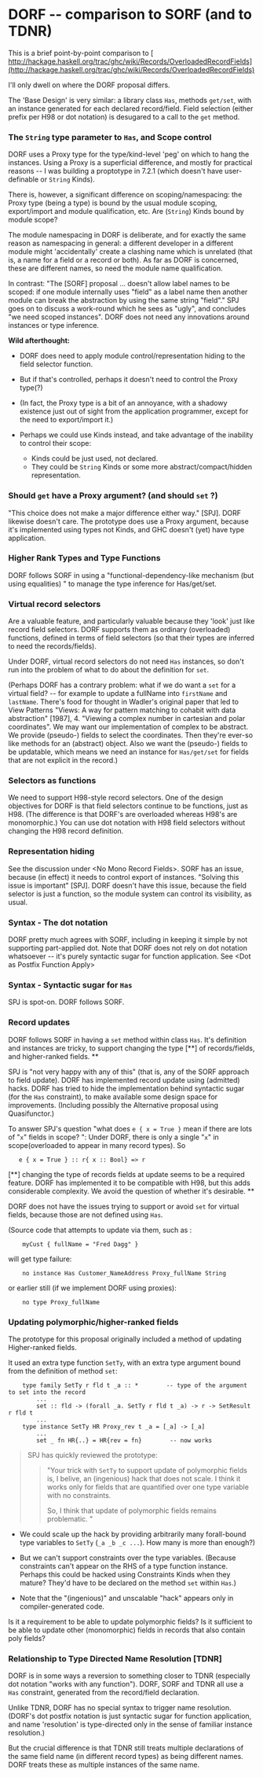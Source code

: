 # DORF -- comparison to SORF (and to TDNR)


This is a brief point-by-point comparison to
[ http://hackage.haskell.org/trac/ghc/wiki/Records/OverloadedRecordFields](http://hackage.haskell.org/trac/ghc/wiki/Records/OverloadedRecordFields)


I'll only dwell on where the DORF proposal differs.


The 'Base Design' is very similar: a library class `Has`, methods `get/set`, with an instance generated for each declared record/field. Field selection (either prefix per H98 or dot notation) is desugared to a call to the `get` method.

### The `String` type parameter to `Has`, and Scope control


DORF uses a Proxy type for the type/kind-level 'peg' on which to hang the instances. Using a Proxy is a superficial difference, and mostly for practical reasons -- I was building a proptotype in 7.2.1 (which doesn't have user-definable or `String` Kinds).


There is, however, a significant difference on scoping/namespacing: the Proxy type (being a type) is bound by the usual module scoping, export/import and module qualification, etc. Are (`String`) Kinds bound by module scope?


The module namespacing in DORF is deliberate, and for exactly the same reason as namespacing in general: a different developer in a different module might 'accidentally' create a clashing name which is unrelated (that is, a name for a field or a record or both). As far as DORF is concerned, these are different names, so need the module name qualification.


In contrast: "The \[SORF\] proposal ... doesn't allow label names to be scoped: if one module internally uses "field" as a label name then another module can break the abstraction by using the same string "field"." SPJ goes on to discuss a work-round which he sees as "ugly", and concludes "we need scoped instances". DORF does not need any innovations around instances or type inference.

**Wild afterthought:**

- DORF does need to apply module control/representation hiding to the field selector function.
- But if that's controlled, perhaps it doesn't need to control the Proxy type(?)
- (In fact, the Proxy type is a bit of an annoyance, with a shadowy existence just out of sight from the application programmer, except for the need to export/import it.)
- Perhaps we could use Kinds instead, and take advantage of the inability to control their scope:

  - Kinds could be just used, not declared.
  - They could be `String` Kinds or some more abstract/compact/hidden representation.

### Should `get` have a Proxy argument? (and should `set` ?)


"This choice does not make a major difference either way." \[SPJ\]. DORF likewise doesn't care. The prototype does use a Proxy argument, because it's implemented using types not Kinds, and GHC doesn't (yet) have type application.

### Higher Rank Types and Type Functions


DORF follows SORF in using a "functional-dependency-like mechanism (but using equalities) " to manage the type inference for Has/get/set.

### Virtual record selectors


Are a valuable feature, and particularly valuable because they 'look' just like record field selectors. DORF supports them as ordinary (overloaded) functions, defined in terms of field selectors (so that their types are inferred to need the records/fields).


Under DORF, virtual record selectors do not need `Has` instances, so don't run into the problem of what to do about the definition for `set`.


(Perhaps DORF has a contrary problem: what if we do want a `set` for a virtual field? -- for example to update a fullName into `firstName` and `lastName`. There's food for thought in Wadler's original paper that led to View Patterns "Views: A way for pattern matching to cohabit with data abstraction" \[1987\], 4. "Viewing a complex number in cartesian and polar coordinates". We may want our implementation of complex to be abstract. We provide (pseudo-) fields to select the coordinates. Then they're ever-so like methods for an (abstract) object. Also we want the (pseudo-) fields to be updatable, which means we need an instance for `Has/get/set` for fields that are not explicit in the record.) 

### Selectors as functions


We need to support H98-style record selectors. One of the design objectives for DORF is that field selectors continue to be functions, just as H98. (The difference is that DORF's are overloaded whereas H98's are monomorphic.)
You can use dot notation with H98 field selectors without changing the H98 record definition.

### Representation hiding


See the discussion under \<No Mono Record Fields\>. SORF has an issue, because (in effect) it needs to control export of instances. "Solving this issue is important" \[SPJ\]. DORF doesn't have this issue, because the field selector is just a function, so the module system can control its visibility, as usual.

### Syntax - The dot notation


DORF pretty much agrees with SORF, including in keeping it simple by not supporting part-applied dot. Note that DORF does not rely on dot notation whatsoever -- it's purely syntactic sugar for function application. See \<Dot as Postfix Function Apply\>

### Syntax - Syntactic sugar for `Has`


SPJ is spot-on. DORF follows SORF.

### Record updates


DORF follows SORF in having a `set` method within class `Has`. It's definition and instances are tricky, to support changing the type \[**\] of records/fields, and higher-ranked fields.
**


SPJ is "not very happy with any of this" (that is, any of the SORF approach to field update). DORF has implemented record update using (admitted) hacks. DORF has tried to hide the implementation behind syntactic sugar (for the `Has` constraint), to make available some design space for improvements. (Including possibly the Alternative proposal using Quasifunctor.)


To answer SPJ's question "what does `e { x = True }` mean if there are lots of "`x`" fields in scope? ": Under DORF, there is only a single "`x`" in scope(overloaded to appear in many record types). So

```wiki
   e { x = True } :: r{ x :: Bool} => r
```


\[**\] changing the type of records fields at update seems to be a required feature. DORF has implemented it to be compatible with H98, but this adds considerable complexity. We avoid the question of whether it's desirable.
**


DORF does not have the issues trying to support or avoid `set` for virtual fields, because those are not defined using `Has`. 


(Source code that attempts to update via them, such as :

```wiki
    myCust { fullName = "Fred Dagg" }
```


will get type failure:

```wiki
    no instance Has Customer_NameAddress Proxy_fullName String
```


or earlier still (if we implement DORF using proxies):

```wiki
    no type Proxy_fullName
```

### Updating polymorphic/higher-ranked fields


The prototype for this proposal originally included a method of updating Higher-ranked fields.


It used an extra type function `SetTy`, with an extra type argument bound from the definition of method `set`:

```wiki
    type family SetTy r fld t _a :: *        -- type of the argument to set into the record
        ...
        set :: fld -> (forall _a. SetTy r fld t _a) -> r -> SetResult r fld t
        ...
    type instance SetTy HR Proxy_rev t _a = [_a] -> [_a]
        ...
        set _ fn HR{..} = HR{rev = fn}        -- now works
```

>
> SPJ has quickly reviewed the prototype:
>
> >
> > "Your trick with `SetTy` to support update of polymorphic fields is, I belive, an (ingenious) hack that does not scale. I think it works only for fields that are quantified over one type variable with no constraints.
> >
> > So, I think that update of polymorphic fields remains problematic. "

- We could scale up the hack by providing arbitrarily many forall-bound type variables to `SetTy` (`_a _b _c ...`). How many is more than enough?)

- But we can't support constraints over the type variables. (Because constraints can't appear on the RHS of a type function instance. Perhaps this could be hacked using Constraints Kinds when they mature? They'd have to be declared on the method `set` within `Has`.)

- Note that the "(ingenious)" and unscalable "hack" appears only in compiler-generated code.


Is it a requirement to be able to update polymorphic fields? Is it sufficient to be able to update other (monomorphic) fields in records that also contain poly fields?

### Relationship to Type Directed Name Resolution \[TDNR\]


DORF is in some ways a reversion to something closer to TDNR (especially dot notation "works with any function"). DORF, SORF and TDNR all use a `Has` constraint, generated from the record/field declaration.


Unlike TDNR, DORF has no special syntax to trigger name resolution. (DORF's dot postfix notation is just syntactic sugar for function application, and name 'resolution' is type-directed only in the sense of familiar instance resolution.)


But the crucial difference is that TDNR still treats multiple declarations of the same field name (in different record types) as being different names. DORF treats these as multiple instances of the same name.
